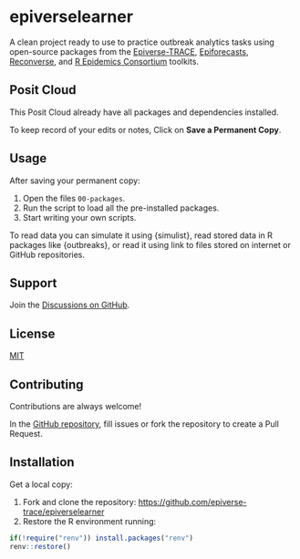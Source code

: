 
# epiverselearner

A clean project ready to use to practice outbreak analytics tasks
using open-source packages from the 
[Epiverse-TRACE](https://epiverse-trace.github.io/),
[Epiforecasts](https://epiforecasts.io/), 
[Reconverse](https://www.reconverse.org/), and
[R Epidemics Consortium](https://www.repidemicsconsortium.org/projects/)
toolkits.

## Posit Cloud

This Posit Cloud already have all packages and dependencies installed. 

To keep record of your edits or notes,
Click on **Save a Permanent Copy**.

## Usage

After saving your permanent copy:

1. Open the files `00-packages`.
2. Run the script to load all the pre-installed packages.
3. Start writing your own scripts.

To read data you can simulate it using {simulist},
read stored data in R packages like {outbreaks},
or read it using link to files stored on internet or GitHub repositories.

## Support

Join the [Discussions on GitHub](https://github.com/orgs/epiverse-trace/discussions).


## License

[MIT](https://choosealicense.com/licenses/mit/)


## Contributing

Contributions are always welcome!

In the [GitHub repository](https://github.com/epiverse-trace/epiverselearner), 
fill issues or fork the repository to create a Pull Request. 


## Installation

Get a local copy:

1. Fork and clone the repository: <https://github.com/epiverse-trace/epiverselearner>
2. Restore the R environment running:

```r
if(!require("renv")) install.packages("renv")
renv::restore()
```


